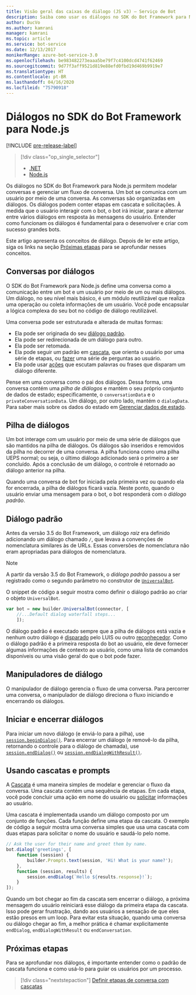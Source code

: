 ```yaml
---
title: Visão geral das caixas de diálogo (JS v3) – Serviço de Bot
description: Saiba como usar os diálogos no SDK do Bot Framework para Node.js para modelar conversas e gerenciar o fluxo da conversa.
author: DucVo
ms.author: kamrani
manager: kamrani
ms.topic: article
ms.service: bot-service
ms.date: 12/13/2017
monikerRange: azure-bot-service-3.0
ms.openlocfilehash: be983482273eaaa5be79f7c4100dcd4741f62469
ms.sourcegitcommit: 9d77f3aff9521d819e88efd0fbd19d469b9919e7
ms.translationtype: HT
ms.contentlocale: pt-BR
ms.lasthandoff: 04/16/2020
ms.locfileid: "75790918"
---
```

# <a name="dialogs-in-the-bot-framework-sdk-for-nodejs"></a>Diálogos no SDK do Bot Framework para Node.js

[!INCLUDE [pre-release-label](../includes/pre-release-label-v3.md)]

> [!div class="op_single_selector"]
> - [.NET](../dotnet/bot-builder-dotnet-dialogs.md)
> - [Node.js](../nodejs/bot-builder-nodejs-dialog-overview.md)

Os diálogos no SDK do Bot Framework para Node.js permitem modelar conversas e gerenciar um fluxo de conversa. Um bot se comunica com um usuário por meio de uma conversa. As conversas são organizadas em diálogos. Os diálogos podem conter etapas em cascata e solicitações. À medida que o usuário interagir com o bot, o bot irá iniciar, parar e alternar entre vários diálogos em resposta às mensagens do usuário. Entender como funcionam os diálogos é fundamental para o desenvolver e criar com sucesso grandes bots. 

Este artigo apresenta os conceitos de diálogo. Depois de ler este artigo, siga os links na seção [Próximas etapas](#next-steps) para se aprofundar nesses conceitos.

## <a name="conversations-through-dialogs"></a>Conversas por diálogos

O SDK do Bot Framework para Node.js define uma conversa como a comunicação entre um bot e um usuário por meio de um ou mais diálogos. Um diálogo, no seu nível mais básico, é um módulo reutilizável que realiza uma operação ou coleta informações de um usuário. Você pode encapsular a lógica complexa do seu bot no código de diálogo reutilizável.

Uma conversa pode ser estruturada e alterada de muitas formas:

- Ela pode ser originada do seu [diálogo padrão](#default-dialog).
- Ela pode ser redirecionada de um diálogo para outro.
- Ela pode ser retomada.
- Ela pode seguir um padrão em [cascata](bot-builder-nodejs-dialog-waterfall.md), que orienta o usuário por uma série de etapas, ou [fazer](bot-builder-nodejs-dialog-prompt.md) uma série de perguntas ao usuário.
- Ela pode usar [ações](bot-builder-nodejs-dialog-actions.md) que escutam palavras ou frases que disparam um diálogo diferente. 

Pense em uma conversa como o pai dos diálogos. Dessa forma, uma conversa contém uma *pilha de diálogos* e mantém o seu próprio conjunto de dados de estado; especificamente, o `conversationData` e o `privateConversationData`. Um diálogo, por outro lado, mantém o `dialogData`. Para saber mais sobre os dados do estado em [Gerenciar dados de estado](bot-builder-nodejs-state.md).

## <a name="dialog-stack"></a>Pilha de diálogos

Um bot interage com um usuário por meio de uma série de diálogos que são mantidos na pilha de diálogos. Os diálogos são inseridos e removidos da pilha no decorrer de uma conversa. A pilha funciona como uma pilha UEPS normal; ou seja, o último diálogo adicionado será o primeiro a ser concluído. Após a conclusão de um diálogo, o controle é retornado ao diálogo anterior na pilha.

Quando uma conversa de bot for iniciada pela primeira vez ou quando ela for encerrada, a pilha de diálogos ficará vazia. Neste ponto, quando o usuário enviar uma mensagem para o bot, o bot responderá com o *diálogo padrão*.

## <a name="default-dialog"></a>Diálogo padrão

Antes da versão 3.5 do Bot Framework, um diálogo *raiz* era definido adicionando um diálogo chamado `/`, que levava a convenções de nomenclatura similares às de URLs. Essas conversões de nomenclatura não eram apropriadas para diálogos de nomenclatura. 

> [!NOTE]
> A partir da versão 3.5 do Bot Framework, o *diálogo padrão* passou a ser registrado como o segundo parâmetro no construtor de [`UniversalBot`](https://docs.botframework.com/node/builder/chat-reference/classes/_botbuilder_d_.universalbot.html#constructor).  

O snippet de código a seguir mostra como definir o diálogo padrão ao criar o objeto `UniversalBot`.

```javascript
var bot = new builder.UniversalBot(connector, [
    //...Default dialog waterfall steps...
    ]);
```

O diálogo padrão é executado sempre que a pilha de diálogos está vazia e nenhum outro diálogo é [disparado](bot-builder-nodejs-dialog-actions.md) pelo LUIS ou outro [reconhecedor](bot-builder-nodejs-recognize-intent-messages.md). Como o diálogo padrão é a primeira resposta do bot ao usuário, ele deve fornecer algumas informações de contexto ao usuário, como uma lista de comandos disponíveis ou uma visão geral do que o bot pode fazer.

## <a name="dialog-handlers"></a>Manipuladores de diálogo

O manipulador de diálogo gerencia o fluxo de uma conversa. Para percorrer uma conversa, o manipulador de diálogo direciona o fluxo iniciando e encerrando os diálogos. 

## <a name="starting-and-ending-dialogs"></a>Iniciar e encerrar diálogos

Para iniciar um novo diálogo (e enviá-lo para a pilha), use [`session.beginDialog()`](http://docs.botframework.com/node/builder/chat-reference/classes/_botbuilder_d_.session#begindialog). Para encerrar um diálogo (e removê-lo da pilha, retornando o controle para o diálogo de chamada), use [`session.endDialog()`](http://docs.botframework.com/node/builder/chat-reference/classes/_botbuilder_d_.session#enddialog) ou [`session.endDialogWithResult()`](http://docs.botframework.com/node/builder/chat-reference/classes/_botbuilder_d_.session#enddialogwithresult). 

## <a name="using-waterfalls-and-prompts"></a>Usando cascatas e prompts

A [Cascata](bot-builder-nodejs-dialog-waterfall.md) é uma maneira simples de modelar e gerenciar o fluxo da conversa. Uma cascata contém uma sequência de etapas. Em cada etapa, você pode concluir uma ação em nome do usuário ou [solicitar](bot-builder-nodejs-dialog-prompt.md) informações ao usuário.

Uma cascata é implementada usando um diálogo composto por um conjunto de funções. Cada função define uma etapa da cascata. O exemplo de código a seguir mostra uma conversa simples que usa uma cascata com duas etapas para solicitar o nome do usuário e saudá-lo pelo nome.

```javascript
// Ask the user for their name and greet them by name.
bot.dialog('greetings', [
    function (session) {
        builder.Prompts.text(session, 'Hi! What is your name?');
    },
    function (session, results) {
        session.endDialog(`Hello ${results.response}!`);
    }
]);
```

Quando um bot chegar ao fim da cascata sem encerrar o diálogo, a próxima mensagem do usuário reiniciará esse diálogo da primeira etapa da cascata. Isso pode gerar frustração, dando aos usuários a sensação de que eles estão presos em um loop. Para evitar esta situação, quando uma conversa ou diálogo chegar ao fim, a melhor prática é chamar explicitamente `endDialog`, `endDialogWithResult` ou `endConversation`.

## <a name="next-steps"></a>Próximas etapas

Para se aprofundar nos diálogos, é importante entender como o padrão de cascata funciona e como usá-lo para guiar os usuários por um processo.

> [!div class="nextstepaction"]
> [Definir etapas de conversa com cascatas](bot-builder-nodejs-dialog-waterfall.md)
